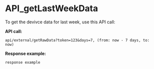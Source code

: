 # API\_getLastWeekData

To get the devivce data for last week, use this API call:

**API call:**

```text
api/external/getRawData?token=123&days=7, (from: now - 7 days, to: now)
```

**Response example:**

```text
response example
```

